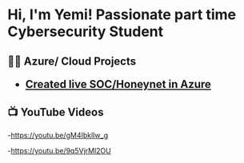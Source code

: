 <h1>Hi, I'm Yemi! Passionate part time Cybersecurity Student

<h2>👨‍💻 Azure/ Cloud Projects
  
  - [Created live SOC/Honeynet in Azure](https://github.com/Yemcyblife/YSOC-CLOUD)
  

<h2>📺 YouTube Videos</h2>

 -https://youtu.be/gM4IbklIw_g
 
 -https://youtu.be/9q5VjrMl2OU













<!--

Here are some ideas to get you started:

- 🔭 I’m currently working on ...
- 🌱 I’m currently learning ...
- 👯 I’m looking to collaborate on ...
- 🤔 I’m looking for help with ...
- 💬 Ask me about ...
- 📫 How to reach me: ...
- 😄 Pronouns: ...
- ⚡ Fun fact: ...
-->
